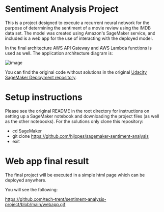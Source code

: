 # Sentiment Analysis Project

This is a project designed to execute a recurrent neural network for the purpose of determining the sentiment of a movie review using the IMDB data set.
The model was created using Amazon's SageMaker service, and included is a web app for the use of interacting with the deployed model.

In the final architecture AWS API Gateway and AWS Lambda functions is used as well. The application architecture diagram is:

![image](https://user-images.githubusercontent.com/77180350/113464014-50fa9b80-93ef-11eb-8bd5-7e228d4acfd1.png)

You can find the original code without solutions in the original [Udacity SageMaker Deployment repository](https://github.com/udacity/sagemaker-deployment).

# Setup instructions

Please see the original README in the root directory for instructions on setting up a SageMaker notebook and downloading the project files (as well as the other notebooks).
For the solutions only clone this repository:

- cd SageMaker
- git clone https://github.com/hjlopes/sagemaker-sentiment-analysis
- exit

# Web app final result

The final project will be executed in a simple html page which can be deployed anywhere.

You will see the following:

https://github.com/tech-trent/sentiment-analysis-project/blob/main/webapp.gif
